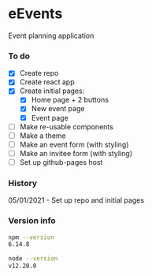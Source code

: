 # eEvents

Event planning application

### To do

-   [x] Create repo
-   [x] Create react app
-   [x] Create initial pages:
    -   [x] Home page + 2 buttons
    -   [x] New event page
    -   [x] Event page
-   [ ] Make re-usable components
-   [ ] Make a theme
-   [ ] Make an event form (with styling)
-   [ ] Make an invitee form (with styling)
-   [ ] Set up github-pages host

### History

05/01/2021 - Set up repo and initial pages

### Version info

```sh
npm --version
6.14.8
```

```sh
node --version
v12.20.0
```
